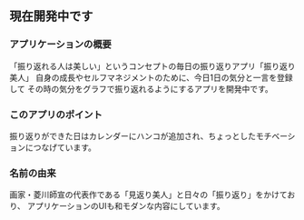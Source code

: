 ## 現在開発中です

### アプリケーションの概要
「振り返れる人は美しい」というコンセプトの毎日の振り返りアプリ「振り返り美人」
自身の成長やセルフマネジメントのために、今日1日の気分と一言を登録して
その時の気分をグラフで振り返れるようにするアプリを開発中です。

### このアプリのポイント
振り返りができた日はカレンダーにハンコが追加され、ちょっとしたモチベーションにつなげています。

### 名前の由来
画家・菱川師宣の代表作である「見返り美人」と日々の「振り返り」をかけており、
アプリケーションのUIも和モダンな内容にしています。
